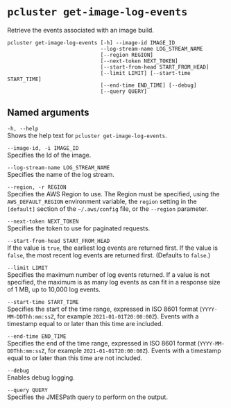 # `pcluster get-image-log-events`<a name="pcluster.get-image-log-events-v3"></a>

Retrieve the events associated with an image build\.

```
pcluster get-image-log-events [-h] --image-id IMAGE_ID
                              --log-stream-name LOG_STREAM_NAME
                              [--region REGION]
                              [--next-token NEXT_TOKEN]
                              [--start-from-head START_FROM_HEAD]
                              [--limit LIMIT] [--start-time START_TIME]
                              [--end-time END_TIME] [--debug]
                              [--query QUERY]
```

## Named arguments<a name="pcluster-v3.get-image-log-events.namedargs"></a>

`-h, --help`  
Shows the help text for `pcluster get-image-log-events`\.

`--image-id, -i IMAGE_ID`  
Specifies the Id of the image\.

`--log-stream-name LOG_STREAM_NAME`  
Specifies the name of the log stream\.

`--region, -r REGION`  
Specifies the AWS Region to use\. The Region must be specified, using the `AWS_DEFAULT_REGION` environment variable, the `region` setting in the `[default]` section of the `~/.aws/config` file, or the `--region` parameter\.

`--next-token NEXT_TOKEN`  
Specifies the token to use for paginated requests\.

`--start-from-head START_FROM_HEAD`  
If the value is `true`, the earliest log events are returned first\. If the value is `false`, the most recent log events are returned first\. \(Defaults to `false`\.\)

`--limit LIMIT`  
Specifies the maximum number of log events returned\. If a value is not specified, the maximum is as many log events as can fit in a response size of 1 MB, up to 10,000 log events\.

`--start-time START_TIME`  
Specifies the start of the time range, expressed in ISO 8601 format \(`YYYY-MM-DDThh:mm:ssZ`, for example `2021-01-01T20:00:00Z`\)\. Events with a timestamp equal to or later than this time are included\.

`--end-time END_TIME`  
Specifies the end of the time range, expressed in ISO 8601 format \(`YYYY-MM-DDThh:mm:ssZ`, for example `2021-01-01T20:00:00Z`\)\. Events with a timestamp equal to or later than this time are not included\.

`--debug`  
Enables debug logging\.

`--query QUERY`  
Specifies the JMESPath query to perform on the output\.